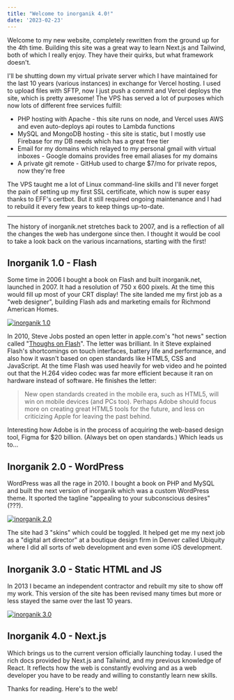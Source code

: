 ```yaml
---
title: "Welcome to inorganik 4.0!"
date: '2023-02-23'
---
```


Welcome to my new website, completely rewritten from the ground up for the 4th time. Building this site was a great way to learn Next.js and Tailwind, both of which I really enjoy. They have their quirks, but what framework doesn't. 

I'll be shutting down my virtual private server which I have maintained for the last 10 years (various instances) in exchange for Vercel hosting. I used to upload files with SFTP, now I just push a commit and Vercel deploys the site, which is pretty awesome! The VPS has served a lot of purposes which now lots of different free services fulfill:

- PHP hosting with Apache - this site runs on node, and Vercel uses AWS and even auto-deploys api routes to Lambda functions
- MySQL and MongoDB hosting - this site is static, but I mostly use Firebase for my DB needs which has a great free tier
- Email for my domains which relayed to my personal gmail with virtual inboxes - Google domains provides free email aliases for my domains
- A private git remote - GitHub used to charge $7/mo for private repos, now they're free

The VPS taught me a lot of Linux command-line skills and I'll never forget the pain of setting up my first SSL certificate, which now is super easy thanks to EFF's certbot. But it still required ongoing maintenance and I had to rebuild it every few years to keep things up-to-date.

---

The history of inorganik.net stretches back to 2007, and is a reflection of all the changes the web has undergone since then. I thought it would be cool to take a look back on the various incarnations, starting with the first!

## Inorganik 1.0 - Flash

Some time in 2006 I bought a book on Flash and built inorganik.net, launched in 2007. It had a resolution of 750 x 600 pixels. At the time this would fill up most of your CRT display! The site landed me my first job as a "web designer", building Flash ads and marketing emails for Richmond American Homes.

[![inorganik 1.0](/images/posts/inorganik-history/inorganik-1.png)](https://inorganik.net/images/posts/inorganik-history/inorganik-1.png)

In 2010, Steve Jobs posted an open letter in apple.com's "hot news" section called "[Thoughs on Flash](https://web.archive.org/web/20170615060422/https://www.apple.com/hotnews/thoughts-on-flash/)". The letter was brilliant. In it Steve explained Flash's shortcomings on touch interfaces, battery life and performance, and also how it wasn't based on open standards like HTML5, CSS and JavaScript. At the time Flash was used heavily for web video and he pointed out that the H.264 video codec was far more efficient because it ran on hardware instead of software. He finishes the letter:

> New open standards created in the mobile era, such as HTML5, will win on mobile devices (and PCs too). Perhaps Adobe should focus more on creating great HTML5 tools for the future, and less on criticizing Apple for leaving the past behind.

Interesting how Adobe is in the process of acquiring the web-based design tool, Figma for $20 billion. (Always bet on open standards.) Which leads us to...

## Inorganik 2.0 - WordPress

WordPress was all the rage in 2010. I bought a book on PHP and MySQL and built the next version of inorganik which was a custom WordPress theme. It sported the tagline "appealing to your subconscious desires" (???).

[![inorganik 2.0](/images/posts/inorganik-history/inorganik-2.png)](https://inorganik.net/images/posts/inorganik-history/inorganik-2.png)

The site had 3 "skins" which could be toggled. It helped get me my next job as a "digital art director" at a boutique design firm in Denver called Ubiquity where I did all sorts of web development and even some iOS development.

## Inorganik 3.0 - Static HTML and JS

In 2013 I became an independent contractor and rebuilt my site to show off my work. This version of the site has been revised many times but more or less stayed the same over the last 10 years. 

[![inorganik 3.0](/images/posts/inorganik-history/inorganik-3.png)](https://inorganik.net/images/posts/inorganik-history/inorganik-3.png)

## Inorganik 4.0 - Next.js

Which brings us to the current version officially launching today. I used the rich docs provided by Next.js and Tailwind, and my previous knowledge of React. It reflects how the web is constantly evolving and as a web developer you have to be ready and willing to constantly learn new skills. 

Thanks for reading. Here's to the web!